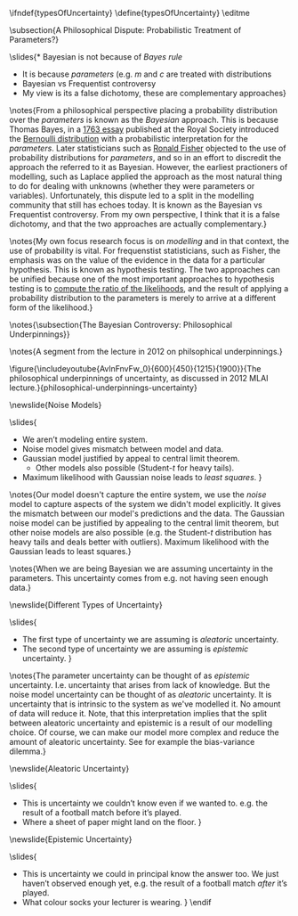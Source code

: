 \ifndef{typesOfUncertainty}
\define{typesOfUncertainty}
\editme

\subsection{A Philosophical Dispute: Probabilistic Treatment of Parameters?}

\slides{* Bayesian is not because of *Bayes rule*
* It is because *parameters* (e.g. $m$ and $c$ are treated with distributions
* Bayesian vs Frequentist controversy
* My view is its a false dichotomy, these are complementary approaches}

\notes{From a philosophical perspective placing a probability distribution over the *parameters* is known as the *Bayesian* approach. This is because Thomas Bayes, in a [1763 essay](http://en.wikipedia.org/wiki/An_Essay_towards_solving_a_Problem_in_the_Doctrine_of_Chances) published at the Royal Society introduced the [Bernoulli distribution](http://en.wikipedia.org/wiki/Bernoulli_distribution) with a probabilistic interpretation for the *parameters*. Later statisticians such as [Ronald Fisher](http://en.wikipedia.org/wiki/Ronald_Fisher) objected to the use of probability distributions for *parameters*, and so in an effort to discredit the approach the referred to it as Bayesian. However, the earliest practioners of modelling, such as Laplace applied the approach as the most natural thing to do for dealing with unknowns (whether they were parameters or variables). Unfortunately, this dispute led to a split in the modelling community that still has echoes today. It is known as the Bayesian vs Frequentist controversy. From my own perspective, I think that it is a false dichotomy, and that the two approaches are actually complementary.}

\notes{My own focus research focus is on *modelling* and in that context, the use of probability is vital. For frequenstist statisticians, such as Fisher, the emphasis was on the value of the evidence in the data for a particular hypothesis. This is known as hypothesis testing. The two approaches can be unified because one of the most important approaches to hypothesis testing is to [compute the ratio of the likelihoods](http://en.wikipedia.org/wiki/Likelihood-ratio_test), and the result of applying a probability distribution to the parameters is merely to arrive at a different form of the likelihood.}

\notes{\subsection{The Bayesian Controversy: Philosophical Underpinnings}}

\notes{A segment from the lecture in 2012 on philsophical underpinnings.}

\figure{\includeyoutube{AvlnFnvFw_0}{600}{450}{1215}{1900}}{The philosophical underpinnings of uncertainty, as discussed in 2012 MLAI lecture.}{philosophical-underpinnings-uncertainty}

\newslide{Noise Models}

\slides{
* We aren’t modeling entire system.
* Noise model gives mismatch between model and data.
* Gaussian model justified by appeal to central limit theorem.
    * Other models also possible (Student-$t$ for heavy tails).
* Maximum likelihood with Gaussian noise leads to *least squares*.
}

\notes{Our model doesn't capture the entire system, we use the *noise* model to capture aspects of the system we didn't model explicitly. It gives the mismatch between our model's predictions and the data. The Gaussian noise model can be justified by appealing to the central limit theorem, but other noise models are also possible (e.g. the Student-$t$ distribution has heavy tails and deals better with outliers). Maximum likelihood with the Gaussian leads to least squares.}

\notes{When we are being Bayesian we are assuming uncertainty in the parameters. This uncertainty comes from e.g. not having seen enough data.}

\newslide{Different Types of Uncertainty}

\slides{
* The first type of uncertainty we are assuming is *aleatoric* uncertainty.
* The second type of uncertainty we are assuming is *epistemic* uncertainty.
}

\notes{The parameter uncertainty can be thought of as *epistemic* uncertainty. I.e. uncertainty that arises from lack of knowledge. But the noise model uncertainty can be thought of as *aleatoric* uncertainty. It is uncertainty that is intrinsic to the system as we've modelled it. No amount of data will reduce it. Note, that this interpretation implies that the split between aleatoric uncertainty and epistemic is a result of our modelling choice. Of course, we can make our model more complex and reduce the amount of aleatoric uncertainty. See for example the bias-variance dilemma.}

\newslide{Aleatoric Uncertainty}

\slides{
* This is uncertainty we couldn’t know even if we wanted to. e.g. the result of a football match before it’s played.
* Where a sheet of paper might land on the floor.
}

\newslide{Epistemic Uncertainty}

\slides{
* This is uncertainty we could in principal know the answer too. We just haven’t observed enough yet, e.g. the result of a football match *after* it’s played.
* What colour socks your lecturer is wearing.
}
\endif
